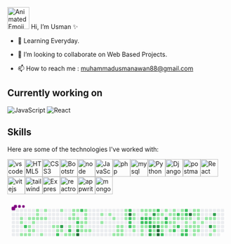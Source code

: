  <img src="https://iam-weijie.github.io/wave/hand-emoji.svg" alt="Animated Emoji" width="50" height="50">  Hi, I’m Usman   ✨

<!-- - 👀 I’m interested in Full Stack Web Development.  -->

- 🌱 Learning Everyday.

- 💞️ I’m looking to collaborate on Web Based Projects.

- 📫 How to reach me : muhammadusmanawan88@gmail.com

## Currently working on

![JavaScript](https://img.shields.io/badge/JavaScript-F7DF1E?style=for-the-badge&logo=javascript&logoColor=black)
![React](https://img.shields.io/badge/React-20232A?style=for-the-badge&logo=react&logoColor=61DAFB)


## Skills
Here are some of the technologies I've worked with:
<div style="display: flex; flex-wrap: wrap;">
  <img src="https://cdn.jsdelivr.net/gh/devicons/devicon@6910f0503efdd315c8f9b858234310c06e04d9c0/icons/vscode/vscode-original.svg" alt="vscode" width="40" height="40" />
  <img src="https://cdn.jsdelivr.net/gh/devicons/devicon/icons/html5/html5-original.svg" alt="HTML5" width="40" height="40" />
  <img src="https://cdn.jsdelivr.net/gh/devicons/devicon/icons/css3/css3-original.svg" alt="CSS3" width="40" height="40" />
  <img src="https://cdn.jsdelivr.net/gh/devicons/devicon@6910f0503efdd315c8f9b858234310c06e04d9c0/icons/bootstrap/bootstrap-original.svg" alt="Bootstrap" width="40" height="40" />
  <img src="https://cdn.jsdelivr.net/gh/devicons/devicon@6910f0503efdd315c8f9b858234310c06e04d9c0/icons/nodejs/nodejs-original.svg" alt="node" width="40" height="40" />
  <img src="https://cdn.jsdelivr.net/gh/devicons/devicon/icons/javascript/javascript-original.svg" alt="JavaScript" width="40" height="40" />
  <img src="https://cdn.jsdelivr.net/gh/devicons/devicon@6910f0503efdd315c8f9b858234310c06e04d9c0/icons/php/php-original.svg" alt="php" width="40" height="40" />
  <img src="https://cdn.jsdelivr.net/gh/devicons/devicon@6910f0503efdd315c8f9b858234310c06e04d9c0/icons/mysql/mysql-original-wordmark.svg" alt="mysql" width="40" height="40" />
  <img src="https://cdn.jsdelivr.net/gh/devicons/devicon/icons/python/python-original.svg" alt="Python" width="40" height="40" />
  <img src="https://cdn.jsdelivr.net/gh/devicons/devicon@6910f0503efdd315c8f9b858234310c06e04d9c0/icons/django/django-plain.svg" alt="Djangorest" width="40" height="40" />
  <img src="https://cdn.jsdelivr.net/gh/devicons/devicon@6910f0503efdd315c8f9b858234310c06e04d9c0/icons/postman/postman-original.svg" alt="postman" width="40" height="40" />
  <img src="https://cdn.jsdelivr.net/gh/devicons/devicon/icons/react/react-original.svg" alt="React" width="40" height="40"/>
  <img src="https://cdn.jsdelivr.net/gh/devicons/devicon@6910f0503efdd315c8f9b858234310c06e04d9c0/icons/vitejs/vitejs-original.svg" alt="vitejs" width="40" height="40"/>
  <img src="https://cdn.jsdelivr.net/gh/devicons/devicon@6910f0503efdd315c8f9b858234310c06e04d9c0/icons/tailwindcss/tailwindcss-original.svg" alt="tailwindcss" width="40" height="40"/>
  <img src="https://cdn.jsdelivr.net/gh/devicons/devicon@6910f0503efdd315c8f9b858234310c06e04d9c0/icons/express/express-original.svg" alt="Express" width="40" height="40"/>
  <img src="https://cdn.jsdelivr.net/gh/devicons/devicon@6910f0503efdd315c8f9b858234310c06e04d9c0/icons/reactrouter/reactrouter-original.svg" alt="reactrouter" width="40" height="40"/>
  <img src="https://cdn.jsdelivr.net/gh/devicons/devicon@v2.16.0/icons/appwrite/appwrite-original.svg" alt="appwrite" width="40" height="40"/>
  <img src="https://cdn.jsdelivr.net/gh/devicons/devicon@6910f0503efdd315c8f9b858234310c06e04d9c0/icons/mongodb/mongodb-original-wordmark.svg" alt="mongodb" width="40" height="40"/>
</div>

        

<svg viewBox="-16 -32 880 192" width="880" height="192" xmlns="http://www.w3.org/2000/svg"><desc>Generated with https://github.com/Platane/snk</desc><style>:root{--cb:#1b1f230a;--cs:purple;--ce:#ebedf0;--c0:#ebedf0;--c1:#9be9a8;--c2:#40c463;--c3:#30a14e;--c4:#216e39}.c{shape-rendering:geometricPrecision;fill:var(--ce);stroke-width:1px;stroke:var(--cb);animation:none 53100ms linear infinite;width:12px;height:12px}@keyframes c0{0.93%{fill:var(--c1)}0.95%,100%{fill:var(--ce)}}.c.c0{fill:var(--c1);animation-name:c0}@keyframes c1{1.12%{fill:var(--c1)}1.14%,100%{fill:var(--ce)}}.c.c1{fill:var(--c1);animation-name:c1}@keyframes c2{5.45%{fill:var(--c1)}5.47%,100%{fill:var(--ce)}}.c.c2{fill:var(--c1);animation-name:c2}@keyframes c3{73.81%{fill:var(--c2)}73.83%,100%{fill:var(--ce)}}.c.c3{fill:var(--c2);animation-name:c3}@keyframes c4{5.26%{fill:var(--c1)}5.28%,100%{fill:var(--ce)}}.c.c4{fill:var(--c1);animation-name:c4}@keyframes c5{3.94%{fill:var(--c1)}3.96%,100%{fill:var(--ce)}}.c.c5{fill:var(--c1);animation-name:c5}@keyframes c6{4.32%{fill:var(--c1)}4.34%,100%{fill:var(--ce)}}.c.c6{fill:var(--c1);animation-name:c6}@keyframes c7{4.51%{fill:var(--c1)}4.53%,100%{fill:var(--ce)}}.c.c7{fill:var(--c1);animation-name:c7}@keyframes c8{5.07%{fill:var(--c1)}5.09%,100%{fill:var(--ce)}}.c.c8{fill:var(--c1);animation-name:c8}@keyframes c9{1.87%{fill:var(--c1)}1.89%,100%{fill:var(--ce)}}.c.c9{fill:var(--c1);animation-name:c9}@keyframes ca{1.68%{fill:var(--c1)}1.7%,100%{fill:var(--ce)}}.c.ca{fill:var(--c1);animation-name:ca}@keyframes cb{4.7%{fill:var(--c1)}4.72%,100%{fill:var(--ce)}}.c.cb{fill:var(--c1);animation-name:cb}@keyframes cc{3.19%{fill:var(--c1)}3.21%,100%{fill:var(--ce)}}.c.cc{fill:var(--c1);animation-name:cc}@keyframes cd{3.38%{fill:var(--c1)}3.4%,100%{fill:var(--ce)}}.c.cd{fill:var(--c1);animation-name:cd}@keyframes ce{2.06%{fill:var(--c1)}2.08%,100%{fill:var(--ce)}}.c.ce{fill:var(--c1);animation-name:ce}@keyframes cf{2.25%{fill:var(--c1)}2.27%,100%{fill:var(--ce)}}.c.cf{fill:var(--c1);animation-name:cf}@keyframes cg{6.77%{fill:var(--c1)}6.79%,100%{fill:var(--ce)}}.c.cg{fill:var(--c1);animation-name:cg}@keyframes ch{2.81%{fill:var(--c1)}2.83%,100%{fill:var(--ce)}}.c.ch{fill:var(--c1);animation-name:ch}@keyframes ci{2.44%{fill:var(--c1)}2.46%,100%{fill:var(--ce)}}.c.ci{fill:var(--c1);animation-name:ci}@keyframes cj{49.52%{fill:var(--c1)}49.54%,100%{fill:var(--ce)}}.c.cj{fill:var(--c1);animation-name:cj}@keyframes ck{49.33%{fill:var(--c1)}49.35%,100%{fill:var(--ce)}}.c.ck{fill:var(--c1);animation-name:ck}@keyframes cl{7.71%{fill:var(--c1)}7.73%,100%{fill:var(--ce)}}.c.cl{fill:var(--c1);animation-name:cl}@keyframes cm{71.93%{fill:var(--c2)}71.95%,100%{fill:var(--ce)}}.c.cm{fill:var(--c2);animation-name:cm}@keyframes cn{47.26%{fill:var(--c1)}47.28%,100%{fill:var(--ce)}}.c.cn{fill:var(--c1);animation-name:cn}@keyframes co{75.88%{fill:var(--c3)}75.9%,100%{fill:var(--ce)}}.c.co{fill:var(--c3);animation-name:co}@keyframes cp{7.9%{fill:var(--c1)}7.92%,100%{fill:var(--ce)}}.c.cp{fill:var(--c1);animation-name:cp}@keyframes cq{8.28%{fill:var(--c1)}8.3%,100%{fill:var(--ce)}}.c.cq{fill:var(--c1);animation-name:cq}@keyframes cr{48.01%{fill:var(--c1)}48.03%,100%{fill:var(--ce)}}.c.cr{fill:var(--c1);animation-name:cr}@keyframes cs{48.39%{fill:var(--c1)}48.41%,100%{fill:var(--ce)}}.c.cs{fill:var(--c1);animation-name:cs}@keyframes ct{71.18%{fill:var(--c2)}71.2%,100%{fill:var(--ce)}}.c.ct{fill:var(--c2);animation-name:ct}@keyframes cu{8.46%{fill:var(--c1)}8.48%,100%{fill:var(--ce)}}.c.cu{fill:var(--c1);animation-name:cu}@keyframes cv{11.29%{fill:var(--c1)}11.31%,100%{fill:var(--ce)}}.c.cv{fill:var(--c1);animation-name:cv}@keyframes cw{11.48%{fill:var(--c1)}11.5%,100%{fill:var(--ce)}}.c.cw{fill:var(--c1);animation-name:cw}@keyframes cx{11.67%{fill:var(--c1)}11.69%,100%{fill:var(--ce)}}.c.cx{fill:var(--c1);animation-name:cx}@keyframes cy{8.65%{fill:var(--c1)}8.67%,100%{fill:var(--ce)}}.c.cy{fill:var(--c1);animation-name:cy}@keyframes cz{11.1%{fill:var(--c1)}11.12%,100%{fill:var(--ce)}}.c.cz{fill:var(--c1);animation-name:cz}@keyframes c10{11.85%{fill:var(--c1)}11.87%,100%{fill:var(--ce)}}.c.c10{fill:var(--c1);animation-name:c10}@keyframes c11{68.92%{fill:var(--c2)}68.94%,100%{fill:var(--ce)}}.c.c11{fill:var(--c2);animation-name:c11}@keyframes c12{9.22%{fill:var(--c1)}9.24%,100%{fill:var(--ce)}}.c.c12{fill:var(--c1);animation-name:c12}@keyframes c13{76.83%{fill:var(--c3)}76.85%,100%{fill:var(--ce)}}.c.c13{fill:var(--c3);animation-name:c13}@keyframes c14{95.47%{fill:var(--c4)}95.49%,100%{fill:var(--ce)}}.c.c14{fill:var(--c4);animation-name:c14}@keyframes c15{69.67%{fill:var(--c2)}69.69%,100%{fill:var(--ce)}}.c.c15{fill:var(--c2);animation-name:c15}@keyframes c16{9.59%{fill:var(--c1)}9.61%,100%{fill:var(--ce)}}.c.c16{fill:var(--c1);animation-name:c16}@keyframes c17{9.41%{fill:var(--c1)}9.43%,100%{fill:var(--ce)}}.c.c17{fill:var(--c1);animation-name:c17}@keyframes c18{12.61%{fill:var(--c1)}12.63%,100%{fill:var(--ce)}}.c.c18{fill:var(--c1);animation-name:c18}@keyframes c19{10.35%{fill:var(--c1)}10.37%,100%{fill:var(--ce)}}.c.c19{fill:var(--c1);animation-name:c19}@keyframes c1a{10.16%{fill:var(--c1)}10.18%,100%{fill:var(--ce)}}.c.c1a{fill:var(--c1);animation-name:c1a}@keyframes c1b{9.97%{fill:var(--c1)}9.99%,100%{fill:var(--ce)}}.c.c1b{fill:var(--c1);animation-name:c1b}@keyframes c1c{9.78%{fill:var(--c1)}9.8%,100%{fill:var(--ce)}}.c.c1c{fill:var(--c1);animation-name:c1c}@keyframes c1d{12.8%{fill:var(--c1)}12.82%,100%{fill:var(--ce)}}.c.c1d{fill:var(--c1);animation-name:c1d}@keyframes c1e{12.98%{fill:var(--c1)}13%,100%{fill:var(--ce)}}.c.c1e{fill:var(--c1);animation-name:c1e}@keyframes c1f{14.3%{fill:var(--c1)}14.32%,100%{fill:var(--ce)}}.c.c1f{fill:var(--c1);animation-name:c1f}@keyframes c1g{13.93%{fill:var(--c1)}13.95%,100%{fill:var(--ce)}}.c.c1g{fill:var(--c1);animation-name:c1g}@keyframes c1h{14.68%{fill:var(--c1)}14.7%,100%{fill:var(--ce)}}.c.c1h{fill:var(--c1);animation-name:c1h}@keyframes c1i{15.06%{fill:var(--c1)}15.08%,100%{fill:var(--ce)}}.c.c1i{fill:var(--c1);animation-name:c1i}@keyframes c1j{21.08%{fill:var(--c1)}21.1%,100%{fill:var(--ce)}}.c.c1j{fill:var(--c1);animation-name:c1j}@keyframes c1k{20.52%{fill:var(--c1)}20.54%,100%{fill:var(--ce)}}.c.c1k{fill:var(--c1);animation-name:c1k}@keyframes c1l{20.71%{fill:var(--c1)}20.73%,100%{fill:var(--ce)}}.c.c1l{fill:var(--c1);animation-name:c1l}@keyframes c1m{20.89%{fill:var(--c1)}20.91%,100%{fill:var(--ce)}}.c.c1m{fill:var(--c1);animation-name:c1m}@keyframes c1n{20.33%{fill:var(--c1)}20.35%,100%{fill:var(--ce)}}.c.c1n{fill:var(--c1);animation-name:c1n}@keyframes c1o{20.14%{fill:var(--c1)}20.16%,100%{fill:var(--ce)}}.c.c1o{fill:var(--c1);animation-name:c1o}@keyframes c1p{19.95%{fill:var(--c1)}19.97%,100%{fill:var(--ce)}}.c.c1p{fill:var(--c1);animation-name:c1p}@keyframes c1q{16%{fill:var(--c1)}16.02%,100%{fill:var(--ce)}}.c.c1q{fill:var(--c1);animation-name:c1q}@keyframes c1r{15.81%{fill:var(--c1)}15.83%,100%{fill:var(--ce)}}.c.c1r{fill:var(--c1);animation-name:c1r}@keyframes c1s{15.62%{fill:var(--c1)}15.64%,100%{fill:var(--ce)}}.c.c1s{fill:var(--c1);animation-name:c1s}@keyframes c1t{65.15%{fill:var(--c2)}65.17%,100%{fill:var(--ce)}}.c.c1t{fill:var(--c2);animation-name:c1t}@keyframes c1u{92.08%{fill:var(--c4)}92.1%,100%{fill:var(--ce)}}.c.c1u{fill:var(--c4);animation-name:c1u}@keyframes c1v{65.9%{fill:var(--c2)}65.92%,100%{fill:var(--ce)}}.c.c1v{fill:var(--c2);animation-name:c1v}@keyframes c1w{66.09%{fill:var(--c2)}66.11%,100%{fill:var(--ce)}}.c.c1w{fill:var(--c2);animation-name:c1w}@keyframes c1x{66.28%{fill:var(--c2)}66.3%,100%{fill:var(--ce)}}.c.c1x{fill:var(--c2);animation-name:c1x}@keyframes c1y{16.94%{fill:var(--c1)}16.96%,100%{fill:var(--ce)}}.c.c1y{fill:var(--c1);animation-name:c1y}@keyframes c1z{17.13%{fill:var(--c1)}17.15%,100%{fill:var(--ce)}}.c.c1z{fill:var(--c1);animation-name:c1z}@keyframes c20{17.5%{fill:var(--c1)}17.52%,100%{fill:var(--ce)}}.c.c20{fill:var(--c1);animation-name:c20}@keyframes c21{17.69%{fill:var(--c1)}17.71%,100%{fill:var(--ce)}}.c.c21{fill:var(--c1);animation-name:c21}@keyframes c22{43.12%{fill:var(--c1)}43.14%,100%{fill:var(--ce)}}.c.c22{fill:var(--c1);animation-name:c22}@keyframes c23{56.3%{fill:var(--c2)}56.32%,100%{fill:var(--ce)}}.c.c23{fill:var(--c2);animation-name:c23}@keyframes c24{56.49%{fill:var(--c2)}56.51%,100%{fill:var(--ce)}}.c.c24{fill:var(--c2);animation-name:c24}@keyframes c25{18.26%{fill:var(--c1)}18.28%,100%{fill:var(--ce)}}.c.c25{fill:var(--c1);animation-name:c25}@keyframes c26{18.07%{fill:var(--c1)}18.09%,100%{fill:var(--ce)}}.c.c26{fill:var(--c1);animation-name:c26}@keyframes c27{19.01%{fill:var(--c1)}19.03%,100%{fill:var(--ce)}}.c.c27{fill:var(--c1);animation-name:c27}@keyframes c28{23.72%{fill:var(--c1)}23.74%,100%{fill:var(--ce)}}.c.c28{fill:var(--c1);animation-name:c28}@keyframes c29{23.53%{fill:var(--c1)}23.55%,100%{fill:var(--ce)}}.c.c29{fill:var(--c1);animation-name:c29}@keyframes c2a{56.11%{fill:var(--c2)}56.13%,100%{fill:var(--ce)}}.c.c2a{fill:var(--c2);animation-name:c2a}@keyframes c2b{56.68%{fill:var(--c2)}56.7%,100%{fill:var(--ce)}}.c.c2b{fill:var(--c2);animation-name:c2b}@keyframes c2c{18.45%{fill:var(--c1)}18.47%,100%{fill:var(--ce)}}.c.c2c{fill:var(--c1);animation-name:c2c}@keyframes c2d{23.91%{fill:var(--c1)}23.93%,100%{fill:var(--ce)}}.c.c2d{fill:var(--c1);animation-name:c2d}@keyframes c2e{55.92%{fill:var(--c2)}55.94%,100%{fill:var(--ce)}}.c.c2e{fill:var(--c2);animation-name:c2e}@keyframes c2f{55.73%{fill:var(--c2)}55.75%,100%{fill:var(--ce)}}.c.c2f{fill:var(--c2);animation-name:c2f}@keyframes c2g{55.55%{fill:var(--c2)}55.57%,100%{fill:var(--ce)}}.c.c2g{fill:var(--c2);animation-name:c2g}@keyframes c2h{55.36%{fill:var(--c2)}55.38%,100%{fill:var(--ce)}}.c.c2h{fill:var(--c2);animation-name:c2h}@keyframes c2i{80.4%{fill:var(--c3)}80.42%,100%{fill:var(--ce)}}.c.c2i{fill:var(--c3);animation-name:c2i}@keyframes c2j{24.1%{fill:var(--c1)}24.12%,100%{fill:var(--ce)}}.c.c2j{fill:var(--c1);animation-name:c2j}@keyframes c2k{81.91%{fill:var(--c3)}81.93%,100%{fill:var(--ce)}}.c.c2k{fill:var(--c3);animation-name:c2k}@keyframes c2l{38.03%{fill:var(--c1)}38.05%,100%{fill:var(--ce)}}.c.c2l{fill:var(--c1);animation-name:c2l}@keyframes c2m{38.22%{fill:var(--c1)}38.24%,100%{fill:var(--ce)}}.c.c2m{fill:var(--c1);animation-name:c2m}@keyframes c2n{80.97%{fill:var(--c3)}80.99%,100%{fill:var(--ce)}}.c.c2n{fill:var(--c3);animation-name:c2n}@keyframes c2o{55.17%{fill:var(--c1)}55.19%,100%{fill:var(--ce)}}.c.c2o{fill:var(--c1);animation-name:c2o}@keyframes c2p{54.98%{fill:var(--c1)}55%,100%{fill:var(--ce)}}.c.c2p{fill:var(--c1);animation-name:c2p}@keyframes c2q{63.83%{fill:var(--c2)}63.85%,100%{fill:var(--ce)}}.c.c2q{fill:var(--c2);animation-name:c2q}@keyframes c2r{37.65%{fill:var(--c1)}37.67%,100%{fill:var(--ce)}}.c.c2r{fill:var(--c1);animation-name:c2r}@keyframes c2s{37.84%{fill:var(--c1)}37.86%,100%{fill:var(--ce)}}.c.c2s{fill:var(--c1);animation-name:c2s}@keyframes c2t{38.41%{fill:var(--c1)}38.43%,100%{fill:var(--ce)}}.c.c2t{fill:var(--c1);animation-name:c2t}@keyframes c2u{81.16%{fill:var(--c3)}81.18%,100%{fill:var(--ce)}}.c.c2u{fill:var(--c3);animation-name:c2u}@keyframes c2v{89.63%{fill:var(--c4)}89.65%,100%{fill:var(--ce)}}.c.c2v{fill:var(--c4);animation-name:c2v}@keyframes c2w{89.82%{fill:var(--c4)}89.84%,100%{fill:var(--ce)}}.c.c2w{fill:var(--c4);animation-name:c2w}@keyframes c2x{37.47%{fill:var(--c1)}37.49%,100%{fill:var(--ce)}}.c.c2x{fill:var(--c1);animation-name:c2x}@keyframes c2y{37.09%{fill:var(--c1)}37.11%,100%{fill:var(--ce)}}.c.c2y{fill:var(--c1);animation-name:c2y}@keyframes c2z{36.9%{fill:var(--c1)}36.92%,100%{fill:var(--ce)}}.c.c2z{fill:var(--c1);animation-name:c2z}@keyframes c30{38.97%{fill:var(--c1)}38.99%,100%{fill:var(--ce)}}.c.c30{fill:var(--c1);animation-name:c30}@keyframes c31{62.51%{fill:var(--c2)}62.53%,100%{fill:var(--ce)}}.c.c31{fill:var(--c2);animation-name:c31}@keyframes c32{25.04%{fill:var(--c1)}25.06%,100%{fill:var(--ce)}}.c.c32{fill:var(--c1);animation-name:c32}@keyframes c33{57.81%{fill:var(--c2)}57.83%,100%{fill:var(--ce)}}.c.c33{fill:var(--c2);animation-name:c33}@keyframes c34{57.62%{fill:var(--c2)}57.64%,100%{fill:var(--ce)}}.c.c34{fill:var(--c2);animation-name:c34}@keyframes c35{36.71%{fill:var(--c1)}36.73%,100%{fill:var(--ce)}}.c.c35{fill:var(--c1);animation-name:c35}@keyframes c36{25.79%{fill:var(--c1)}25.81%,100%{fill:var(--ce)}}.c.c36{fill:var(--c1);animation-name:c36}@keyframes c37{36.34%{fill:var(--c1)}36.36%,100%{fill:var(--ce)}}.c.c37{fill:var(--c1);animation-name:c37}@keyframes c38{35.58%{fill:var(--c1)}35.6%,100%{fill:var(--ce)}}.c.c38{fill:var(--c1);animation-name:c38}@keyframes c39{25.41%{fill:var(--c1)}25.43%,100%{fill:var(--ce)}}.c.c39{fill:var(--c1);animation-name:c39}@keyframes c3a{25.6%{fill:var(--c1)}25.62%,100%{fill:var(--ce)}}.c.c3a{fill:var(--c1);animation-name:c3a}@keyframes c3b{26.17%{fill:var(--c1)}26.19%,100%{fill:var(--ce)}}.c.c3b{fill:var(--c1);animation-name:c3b}@keyframes c3c{36.15%{fill:var(--c1)}36.17%,100%{fill:var(--ce)}}.c.c3c{fill:var(--c1);animation-name:c3c}@keyframes c3d{35.96%{fill:var(--c1)}35.98%,100%{fill:var(--ce)}}.c.c3d{fill:var(--c1);animation-name:c3d}@keyframes c3e{60.63%{fill:var(--c2)}60.65%,100%{fill:var(--ce)}}.c.c3e{fill:var(--c2);animation-name:c3e}@keyframes c3f{58.56%{fill:var(--c2)}58.58%,100%{fill:var(--ce)}}.c.c3f{fill:var(--c2);animation-name:c3f}@keyframes c3g{26.36%{fill:var(--c1)}26.38%,100%{fill:var(--ce)}}.c.c3g{fill:var(--c1);animation-name:c3g}@keyframes c3h{60.25%{fill:var(--c2)}60.27%,100%{fill:var(--ce)}}.c.c3h{fill:var(--c2);animation-name:c3h}@keyframes c3i{40.86%{fill:var(--c1)}40.88%,100%{fill:var(--ce)}}.c.c3i{fill:var(--c1);animation-name:c3i}@keyframes c3j{40.67%{fill:var(--c1)}40.69%,100%{fill:var(--ce)}}.c.c3j{fill:var(--c1);animation-name:c3j}@keyframes c3k{26.54%{fill:var(--c1)}26.56%,100%{fill:var(--ce)}}.c.c3k{fill:var(--c1);animation-name:c3k}@keyframes c3l{34.64%{fill:var(--c1)}34.66%,100%{fill:var(--ce)}}.c.c3l{fill:var(--c1);animation-name:c3l}@keyframes c3m{61.57%{fill:var(--c2)}61.59%,100%{fill:var(--ce)}}.c.c3m{fill:var(--c2);animation-name:c3m}@keyframes c3n{59.12%{fill:var(--c2)}59.14%,100%{fill:var(--ce)}}.c.c3n{fill:var(--c2);animation-name:c3n}@keyframes c3o{58.94%{fill:var(--c2)}58.96%,100%{fill:var(--ce)}}.c.c3o{fill:var(--c2);animation-name:c3o}@keyframes c3p{26.73%{fill:var(--c1)}26.75%,100%{fill:var(--ce)}}.c.c3p{fill:var(--c1);animation-name:c3p}@keyframes c3q{32.19%{fill:var(--c1)}32.21%,100%{fill:var(--ce)}}.c.c3q{fill:var(--c1);animation-name:c3q}@keyframes c3r{32.76%{fill:var(--c1)}32.78%,100%{fill:var(--ce)}}.c.c3r{fill:var(--c1);animation-name:c3r}@keyframes c3s{61.2%{fill:var(--c2)}61.22%,100%{fill:var(--ce)}}.c.c3s{fill:var(--c2);animation-name:c3s}@keyframes c3t{61.38%{fill:var(--c2)}61.4%,100%{fill:var(--ce)}}.c.c3t{fill:var(--c2);animation-name:c3t}@keyframes c3u{87.37%{fill:var(--c4)}87.39%,100%{fill:var(--ce)}}.c.c3u{fill:var(--c4);animation-name:c3u}@keyframes c3v{26.92%{fill:var(--c1)}26.94%,100%{fill:var(--ce)}}.c.c3v{fill:var(--c1);animation-name:c3v}@keyframes c3w{31.82%{fill:var(--c1)}31.84%,100%{fill:var(--ce)}}.c.c3w{fill:var(--c1);animation-name:c3w}@keyframes c3x{27.86%{fill:var(--c1)}27.88%,100%{fill:var(--ce)}}.c.c3x{fill:var(--c1);animation-name:c3x}@keyframes c3y{28.05%{fill:var(--c1)}28.07%,100%{fill:var(--ce)}}.c.c3y{fill:var(--c1);animation-name:c3y}@keyframes c3z{28.43%{fill:var(--c1)}28.45%,100%{fill:var(--ce)}}.c.c3z{fill:var(--c1);animation-name:c3z}@keyframes c40{31.63%{fill:var(--c1)}31.65%,100%{fill:var(--ce)}}.c.c40{fill:var(--c1);animation-name:c40}@keyframes c41{33.32%{fill:var(--c1)}33.34%,100%{fill:var(--ce)}}.c.c41{fill:var(--c1);animation-name:c41}@keyframes c42{33.51%{fill:var(--c1)}33.53%,100%{fill:var(--ce)}}.c.c42{fill:var(--c1);animation-name:c42}@keyframes c43{27.67%{fill:var(--c1)}27.69%,100%{fill:var(--ce)}}.c.c43{fill:var(--c1);animation-name:c43}@keyframes c44{27.49%{fill:var(--c1)}27.51%,100%{fill:var(--ce)}}.c.c44{fill:var(--c1);animation-name:c44}@keyframes c45{27.3%{fill:var(--c1)}27.32%,100%{fill:var(--ce)}}.c.c45{fill:var(--c1);animation-name:c45}@keyframes c46{31.44%{fill:var(--c1)}31.46%,100%{fill:var(--ce)}}.c.c46{fill:var(--c1);animation-name:c46}@keyframes c47{31.25%{fill:var(--c1)}31.27%,100%{fill:var(--ce)}}.c.c47{fill:var(--c1);animation-name:c47}@keyframes c48{28.8%{fill:var(--c1)}28.82%,100%{fill:var(--ce)}}.c.c48{fill:var(--c1);animation-name:c48}@keyframes c49{29.18%{fill:var(--c1)}29.2%,100%{fill:var(--ce)}}.c.c49{fill:var(--c1);animation-name:c49}@keyframes c4a{29.37%{fill:var(--c1)}29.39%,100%{fill:var(--ce)}}.c.c4a{fill:var(--c1);animation-name:c4a}@keyframes c4b{85.87%{fill:var(--c3)}85.89%,100%{fill:var(--ce)}}.c.c4b{fill:var(--c3);animation-name:c4b}@keyframes c4c{30.5%{fill:var(--c1)}30.52%,100%{fill:var(--ce)}}.c.c4c{fill:var(--c1);animation-name:c4c}@keyframes c4d{85.11%{fill:var(--c3)}85.13%,100%{fill:var(--ce)}}.c.c4d{fill:var(--c3);animation-name:c4d}@keyframes c4e{29.56%{fill:var(--c1)}29.58%,100%{fill:var(--ce)}}.c.c4e{fill:var(--c1);animation-name:c4e}@keyframes c4f{29.93%{fill:var(--c1)}29.95%,100%{fill:var(--ce)}}.c.c4f{fill:var(--c1);animation-name:c4f}@keyframes c4g{30.12%{fill:var(--c1)}30.14%,100%{fill:var(--ce)}}.c.c4g{fill:var(--c1);animation-name:c4g}.u{transform-origin:0 0;transform:scale(0,1);animation:none linear 53100ms infinite}@keyframes u0{0.93%{transform:scale(0.000,1)}0.95%,1.12%{transform:scale(0.008,1)}1.14%,1.68%{transform:scale(0.017,1)}1.7%,1.87%{transform:scale(0.025,1)}1.89%,2.06%{transform:scale(0.034,1)}2.08%,2.25%{transform:scale(0.042,1)}2.27%,2.44%{transform:scale(0.050,1)}2.46%,2.81%{transform:scale(0.059,1)}2.83%,3.19%{transform:scale(0.067,1)}3.21%,3.38%{transform:scale(0.076,1)}3.4%,3.94%{transform:scale(0.084,1)}3.96%,4.32%{transform:scale(0.092,1)}4.34%,4.51%{transform:scale(0.101,1)}4.53%,4.7%{transform:scale(0.109,1)}4.72%,5.07%{transform:scale(0.118,1)}5.09%,5.26%{transform:scale(0.126,1)}5.28%,5.45%{transform:scale(0.134,1)}5.47%,6.77%{transform:scale(0.143,1)}6.79%,7.71%{transform:scale(0.151,1)}7.73%,7.9%{transform:scale(0.160,1)}7.92%,8.28%{transform:scale(0.168,1)}8.3%,8.46%{transform:scale(0.176,1)}8.48%,8.65%{transform:scale(0.185,1)}8.67%,9.22%{transform:scale(0.193,1)}9.24%,9.41%{transform:scale(0.202,1)}9.43%,9.59%{transform:scale(0.210,1)}9.61%,9.78%{transform:scale(0.218,1)}9.8%,9.97%{transform:scale(0.227,1)}9.99%,10.16%{transform:scale(0.235,1)}10.18%,10.35%{transform:scale(0.244,1)}10.37%,11.1%{transform:scale(0.252,1)}11.12%,11.29%{transform:scale(0.261,1)}11.31%,11.48%{transform:scale(0.269,1)}11.5%,11.67%{transform:scale(0.277,1)}11.69%,11.85%{transform:scale(0.286,1)}11.87%,12.61%{transform:scale(0.294,1)}12.63%,12.8%{transform:scale(0.303,1)}12.82%,12.98%{transform:scale(0.311,1)}13%,13.93%{transform:scale(0.319,1)}13.95%,14.3%{transform:scale(0.328,1)}14.32%,14.68%{transform:scale(0.336,1)}14.7%,15.06%{transform:scale(0.345,1)}15.08%,15.62%{transform:scale(0.353,1)}15.64%,15.81%{transform:scale(0.361,1)}15.83%,16%{transform:scale(0.370,1)}16.02%,16.94%{transform:scale(0.378,1)}16.96%,17.13%{transform:scale(0.387,1)}17.15%,17.5%{transform:scale(0.395,1)}17.52%,17.69%{transform:scale(0.403,1)}17.71%,18.07%{transform:scale(0.412,1)}18.09%,18.26%{transform:scale(0.420,1)}18.28%,18.45%{transform:scale(0.429,1)}18.47%,19.01%{transform:scale(0.437,1)}19.03%,19.95%{transform:scale(0.445,1)}19.97%,20.14%{transform:scale(0.454,1)}20.16%,20.33%{transform:scale(0.462,1)}20.35%,20.52%{transform:scale(0.471,1)}20.54%,20.71%{transform:scale(0.479,1)}20.73%,20.89%{transform:scale(0.487,1)}20.91%,21.08%{transform:scale(0.496,1)}21.1%,23.53%{transform:scale(0.504,1)}23.55%,23.72%{transform:scale(0.513,1)}23.74%,23.91%{transform:scale(0.521,1)}23.93%,24.1%{transform:scale(0.529,1)}24.12%,25.04%{transform:scale(0.538,1)}25.06%,25.41%{transform:scale(0.546,1)}25.43%,25.6%{transform:scale(0.555,1)}25.62%,25.79%{transform:scale(0.563,1)}25.81%,26.17%{transform:scale(0.571,1)}26.19%,26.36%{transform:scale(0.580,1)}26.38%,26.54%{transform:scale(0.588,1)}26.56%,26.73%{transform:scale(0.597,1)}26.75%,26.92%{transform:scale(0.605,1)}26.94%,27.3%{transform:scale(0.613,1)}27.32%,27.49%{transform:scale(0.622,1)}27.51%,27.67%{transform:scale(0.630,1)}27.69%,27.86%{transform:scale(0.639,1)}27.88%,28.05%{transform:scale(0.647,1)}28.07%,28.43%{transform:scale(0.655,1)}28.45%,28.8%{transform:scale(0.664,1)}28.82%,29.18%{transform:scale(0.672,1)}29.2%,29.37%{transform:scale(0.681,1)}29.39%,29.56%{transform:scale(0.689,1)}29.58%,29.93%{transform:scale(0.697,1)}29.95%,30.12%{transform:scale(0.706,1)}30.14%,30.5%{transform:scale(0.714,1)}30.52%,31.25%{transform:scale(0.723,1)}31.27%,31.44%{transform:scale(0.731,1)}31.46%,31.63%{transform:scale(0.739,1)}31.65%,31.82%{transform:scale(0.748,1)}31.84%,32.19%{transform:scale(0.756,1)}32.21%,32.76%{transform:scale(0.765,1)}32.78%,33.32%{transform:scale(0.773,1)}33.34%,33.51%{transform:scale(0.782,1)}33.53%,34.64%{transform:scale(0.790,1)}34.66%,35.58%{transform:scale(0.798,1)}35.6%,35.96%{transform:scale(0.807,1)}35.98%,36.15%{transform:scale(0.815,1)}36.17%,36.34%{transform:scale(0.824,1)}36.36%,36.71%{transform:scale(0.832,1)}36.73%,36.9%{transform:scale(0.840,1)}36.92%,37.09%{transform:scale(0.849,1)}37.11%,37.47%{transform:scale(0.857,1)}37.49%,37.65%{transform:scale(0.866,1)}37.67%,37.84%{transform:scale(0.874,1)}37.86%,38.03%{transform:scale(0.882,1)}38.05%,38.22%{transform:scale(0.891,1)}38.24%,38.41%{transform:scale(0.899,1)}38.43%,38.97%{transform:scale(0.908,1)}38.99%,40.67%{transform:scale(0.916,1)}40.69%,40.86%{transform:scale(0.924,1)}40.88%,43.12%{transform:scale(0.933,1)}43.14%,47.26%{transform:scale(0.941,1)}47.28%,48.01%{transform:scale(0.950,1)}48.03%,48.39%{transform:scale(0.958,1)}48.41%,49.33%{transform:scale(0.966,1)}49.35%,49.52%{transform:scale(0.975,1)}49.54%,54.98%{transform:scale(0.983,1)}55%,55.17%{transform:scale(0.992,1)}55.19%,100%{transform:scale(1.000,1)}}.u.u0{fill:var(--c1);animation-name:u0;transform-origin:0.0px 0}@keyframes u1{55.36%{transform:scale(0.000,1)}55.38%,55.55%{transform:scale(0.034,1)}55.57%,55.73%{transform:scale(0.069,1)}55.75%,55.92%{transform:scale(0.103,1)}55.94%,56.11%{transform:scale(0.138,1)}56.13%,56.3%{transform:scale(0.172,1)}56.32%,56.49%{transform:scale(0.207,1)}56.51%,56.68%{transform:scale(0.241,1)}56.7%,57.62%{transform:scale(0.276,1)}57.64%,57.81%{transform:scale(0.310,1)}57.83%,58.56%{transform:scale(0.345,1)}58.58%,58.94%{transform:scale(0.379,1)}58.96%,59.12%{transform:scale(0.414,1)}59.14%,60.25%{transform:scale(0.448,1)}60.27%,60.63%{transform:scale(0.483,1)}60.65%,61.2%{transform:scale(0.517,1)}61.22%,61.38%{transform:scale(0.552,1)}61.4%,61.57%{transform:scale(0.586,1)}61.59%,62.51%{transform:scale(0.621,1)}62.53%,63.83%{transform:scale(0.655,1)}63.85%,65.15%{transform:scale(0.690,1)}65.17%,65.9%{transform:scale(0.724,1)}65.92%,66.09%{transform:scale(0.759,1)}66.11%,66.28%{transform:scale(0.793,1)}66.3%,68.92%{transform:scale(0.828,1)}68.94%,69.67%{transform:scale(0.862,1)}69.69%,71.18%{transform:scale(0.897,1)}71.2%,71.93%{transform:scale(0.931,1)}71.95%,73.81%{transform:scale(0.966,1)}73.83%,100%{transform:scale(1.000,1)}}.u.u1{fill:var(--c2);animation-name:u1;transform-origin:626.8px 0}@keyframes u2{75.88%{transform:scale(0.000,1)}75.9%,76.83%{transform:scale(0.125,1)}76.85%,80.4%{transform:scale(0.250,1)}80.42%,80.97%{transform:scale(0.375,1)}80.99%,81.16%{transform:scale(0.500,1)}81.18%,81.91%{transform:scale(0.625,1)}81.93%,85.11%{transform:scale(0.750,1)}85.13%,85.87%{transform:scale(0.875,1)}85.89%,100%{transform:scale(1.000,1)}}.u.u2{fill:var(--c3);animation-name:u2;transform-origin:779.5px 0}@keyframes u3{87.37%{transform:scale(0.000,1)}87.39%,89.63%{transform:scale(0.200,1)}89.65%,89.82%{transform:scale(0.400,1)}89.84%,92.08%{transform:scale(0.600,1)}92.1%,95.47%{transform:scale(0.800,1)}95.49%,100%{transform:scale(1.000,1)}}.u.u3{fill:var(--c4);animation-name:u3;transform-origin:821.7px 0}.s{shape-rendering:geometricPrecision;fill:var(--cs);animation:none linear 53100ms infinite}@keyframes s0{0%,99.81%{transform:translate(0px,-16px)}0.19%{transform:translate(0px,0px)}0.56%{transform:translate(32px,0px)}1.13%{transform:translate(32px,48px)}1.69%{transform:translate(80px,48px)}1.88%{transform:translate(80px,32px)}2.45%{transform:translate(128px,32px)}2.82%,98.12%{transform:translate(128px,0px)}3.2%{transform:translate(96px,0px)}3.39%{transform:translate(96px,16px)}3.77%{transform:translate(64px,16px)}4.52%{transform:translate(64px,80px)}4.71%{transform:translate(80px,80px)}4.9%{transform:translate(80px,96px)}5.46%{transform:translate(32px,96px)}5.65%{transform:translate(32px,80px)}6.59%{transform:translate(112px,80px)}6.78%{transform:translate(112px,96px)}7.34%,72.13%{transform:translate(160px,96px)}7.53%,49.72%{transform:translate(160px,80px)}8.1%{transform:translate(208px,80px)}8.29%,96.05%{transform:translate(208px,96px)}8.66%{transform:translate(240px,96px)}9.04%{transform:translate(240px,64px)}9.42%{transform:translate(272px,64px)}9.6%{transform:translate(272px,48px)}9.79%{transform:translate(288px,48px)}10.55%{transform:translate(288px,-16px)}10.92%{transform:translate(256px,-16px)}11.11%{transform:translate(256px,0px)}11.3%{transform:translate(240px,0px)}11.68%{transform:translate(240px,32px)}12.05%,69.3%{transform:translate(272px,32px)}12.62%{transform:translate(272px,80px)}13.56%{transform:translate(352px,80px)}14.31%{transform:translate(352px,16px)}14.88%{transform:translate(400px,16px)}15.07%{transform:translate(400px,32px)}15.63%,65.73%{transform:translate(448px,32px)}16.2%{transform:translate(448px,-16px)}16.57%{transform:translate(480px,-16px)}17.7%{transform:translate(480px,80px)}18.08%,18.83%{transform:translate(512px,80px)}18.27%{transform:translate(512px,64px)}18.46%{transform:translate(528px,64px)}18.64%{transform:translate(528px,80px)}19.02%{transform:translate(512px,96px)}19.96%{transform:translate(432px,96px)}20.34%{transform:translate(432px,64px)}20.53%{transform:translate(416px,64px)}20.9%{transform:translate(416px,96px)}21.09%{transform:translate(400px,96px)}21.28%{transform:translate(400px,80px)}22.41%{transform:translate(496px,80px)}23.16%{transform:translate(496px,16px)}23.54%{transform:translate(528px,16px)}23.73%{transform:translate(528px,0px)}24.11%,82.11%{transform:translate(560px,0px)}24.29%{transform:translate(560px,-16px)}24.86%{transform:translate(608px,-16px)}25.05%{transform:translate(608px,0px)}25.42%{transform:translate(640px,0px)}25.61%{transform:translate(640px,16px)}25.8%{transform:translate(624px,16px)}25.99%{transform:translate(624px,32px)}27.31%{transform:translate(736px,32px)}27.68%{transform:translate(736px,0px)}27.87%{transform:translate(720px,0px)}28.44%{transform:translate(720px,48px)}29%{transform:translate(768px,48px)}29.19%{transform:translate(768px,32px)}29.57%{transform:translate(800px,32px)}30.13%{transform:translate(800px,80px)}30.32%{transform:translate(784px,80px)}30.51%{transform:translate(784px,96px)}30.7%{transform:translate(768px,96px)}30.89%{transform:translate(768px,80px)}31.26%{transform:translate(736px,80px)}31.45%{transform:translate(736px,64px)}31.83%,34.09%{transform:translate(704px,64px)}32.02%{transform:translate(704px,48px)}32.39%,40.3%{transform:translate(672px,48px)}32.58%,34.46%{transform:translate(672px,64px)}33.15%{transform:translate(720px,64px)}33.52%{transform:translate(720px,96px)}33.71%{transform:translate(704px,96px)}34.65%{transform:translate(672px,80px)}34.84%{transform:translate(656px,80px)}35.03%{transform:translate(656px,96px)}35.4%{transform:translate(624px,96px)}35.78%,36.53%,39.55%{transform:translate(624px,64px)}35.97%,39.74%,60.45%{transform:translate(640px,64px)}36.16%,39.92%{transform:translate(640px,48px)}36.35%{transform:translate(624px,48px)}36.91%{transform:translate(592px,64px)}37.48%{transform:translate(592px,16px)}37.66%,81.73%,88.89%{transform:translate(576px,16px)}37.85%{transform:translate(576px,32px)}38.04%{transform:translate(560px,32px)}38.23%{transform:translate(560px,48px)}38.61%{transform:translate(592px,48px)}38.98%{transform:translate(592px,80px)}39.36%{transform:translate(624px,80px)}41.05%{transform:translate(672px,-16px)}42.94%{transform:translate(512px,-16px)}43.13%{transform:translate(512px,0px)}43.31%{transform:translate(496px,0px)}43.5%{transform:translate(496px,-16px)}47.08%{transform:translate(192px,-16px)}47.27%{transform:translate(192px,0px)}47.65%,70.24%{transform:translate(224px,0px)}48.4%{transform:translate(224px,64px)}48.59%{transform:translate(208px,64px)}48.78%,96.61%{transform:translate(208px,48px)}49.15%{transform:translate(176px,48px)}49.34%{transform:translate(176px,64px)}49.53%,72.5%{transform:translate(160px,64px)}50.09%{transform:translate(192px,80px)}50.47%{transform:translate(192px,112px)}54.8%{transform:translate(560px,112px)}55.18%{transform:translate(560px,80px)}55.37%,80.23%{transform:translate(544px,80px)}55.93%{transform:translate(544px,32px)}56.31%{transform:translate(512px,32px)}56.5%{transform:translate(512px,48px)}57.63%{transform:translate(608px,48px)}57.82%{transform:translate(608px,32px)}58.38%{transform:translate(656px,32px)}58.57%{transform:translate(656px,16px)}58.95%{transform:translate(688px,16px)}59.13%{transform:translate(688px,0px)}59.51%{transform:translate(656px,0px)}60.26%{transform:translate(656px,64px)}60.64%{transform:translate(640px,80px)}61.21%{transform:translate(688px,80px)}61.39%{transform:translate(688px,96px)}62.52%{transform:translate(592px,96px)}63.65%{transform:translate(592px,0px)}65.35%{transform:translate(448px,0px)}65.91%{transform:translate(464px,32px)}66.29%{transform:translate(464px,64px)}66.48%{transform:translate(448px,64px)}66.67%{transform:translate(448px,48px)}68.93%{transform:translate(256px,48px)}69.11%{transform:translate(256px,32px)}69.68%{transform:translate(272px,0px)}71.19%{transform:translate(224px,80px)}71.75%{transform:translate(176px,80px)}71.94%{transform:translate(176px,96px)}73.82%{transform:translate(48px,64px)}74.01%{transform:translate(48px,48px)}75.71%{transform:translate(192px,48px)}75.89%{transform:translate(192px,64px)}76.65%{transform:translate(256px,64px)}76.84%{transform:translate(256px,80px)}80.41%{transform:translate(544px,96px)}80.6%,90.02%{transform:translate(560px,96px)}80.98%{transform:translate(560px,64px)}81.17%{transform:translate(576px,64px)}81.92%,90.96%{transform:translate(560px,16px)}84.93%{transform:translate(800px,0px)}85.12%{transform:translate(800px,16px)}85.31%{transform:translate(784px,16px)}85.88%{transform:translate(784px,64px)}86.06%{transform:translate(768px,64px)}86.63%{transform:translate(768px,16px)}89.83%{transform:translate(576px,96px)}94.54%{transform:translate(256px,16px)}95.48%{transform:translate(256px,96px)}97.36%{transform:translate(144px,48px)}97.74%{transform:translate(144px,16px)}97.93%{transform:translate(128px,16px)}98.68%{transform:translate(80px,0px)}98.87%{transform:translate(80px,-16px)}}.s.s0{transform:translate(0px,-16px);animation-name:s0}@keyframes s1{0%,99.81%{transform:translate(16px,-16px)}0.19%{transform:translate(0px,-16px)}0.38%{transform:translate(0px,0px)}0.75%{transform:translate(32px,0px)}1.32%{transform:translate(32px,48px)}1.88%{transform:translate(80px,48px)}2.07%{transform:translate(80px,32px)}2.64%{transform:translate(128px,32px)}3.01%,98.31%{transform:translate(128px,0px)}3.39%{transform:translate(96px,0px)}3.58%{transform:translate(96px,16px)}3.95%{transform:translate(64px,16px)}4.71%{transform:translate(64px,80px)}4.9%{transform:translate(80px,80px)}5.08%{transform:translate(80px,96px)}5.65%{transform:translate(32px,96px)}5.84%{transform:translate(32px,80px)}6.78%{transform:translate(112px,80px)}6.97%{transform:translate(112px,96px)}7.53%,72.32%{transform:translate(160px,96px)}7.72%,49.91%{transform:translate(160px,80px)}8.29%{transform:translate(208px,80px)}8.47%,96.23%{transform:translate(208px,96px)}8.85%{transform:translate(240px,96px)}9.23%{transform:translate(240px,64px)}9.6%{transform:translate(272px,64px)}9.79%{transform:translate(272px,48px)}9.98%{transform:translate(288px,48px)}10.73%{transform:translate(288px,-16px)}11.11%{transform:translate(256px,-16px)}11.3%{transform:translate(256px,0px)}11.49%{transform:translate(240px,0px)}11.86%{transform:translate(240px,32px)}12.24%,69.49%{transform:translate(272px,32px)}12.81%{transform:translate(272px,80px)}13.75%{transform:translate(352px,80px)}14.5%{transform:translate(352px,16px)}15.07%{transform:translate(400px,16px)}15.25%{transform:translate(400px,32px)}15.82%,65.91%{transform:translate(448px,32px)}16.38%{transform:translate(448px,-16px)}16.76%{transform:translate(480px,-16px)}17.89%{transform:translate(480px,80px)}18.27%,19.02%{transform:translate(512px,80px)}18.46%{transform:translate(512px,64px)}18.64%{transform:translate(528px,64px)}18.83%{transform:translate(528px,80px)}19.21%{transform:translate(512px,96px)}20.15%{transform:translate(432px,96px)}20.53%{transform:translate(432px,64px)}20.72%{transform:translate(416px,64px)}21.09%{transform:translate(416px,96px)}21.28%{transform:translate(400px,96px)}21.47%{transform:translate(400px,80px)}22.6%{transform:translate(496px,80px)}23.35%{transform:translate(496px,16px)}23.73%{transform:translate(528px,16px)}23.92%{transform:translate(528px,0px)}24.29%,82.3%{transform:translate(560px,0px)}24.48%{transform:translate(560px,-16px)}25.05%{transform:translate(608px,-16px)}25.24%{transform:translate(608px,0px)}25.61%{transform:translate(640px,0px)}25.8%{transform:translate(640px,16px)}25.99%{transform:translate(624px,16px)}26.18%{transform:translate(624px,32px)}27.5%{transform:translate(736px,32px)}27.87%{transform:translate(736px,0px)}28.06%{transform:translate(720px,0px)}28.63%{transform:translate(720px,48px)}29.19%{transform:translate(768px,48px)}29.38%{transform:translate(768px,32px)}29.76%{transform:translate(800px,32px)}30.32%{transform:translate(800px,80px)}30.51%{transform:translate(784px,80px)}30.7%{transform:translate(784px,96px)}30.89%{transform:translate(768px,96px)}31.07%{transform:translate(768px,80px)}31.45%{transform:translate(736px,80px)}31.64%{transform:translate(736px,64px)}32.02%,34.27%{transform:translate(704px,64px)}32.2%{transform:translate(704px,48px)}32.58%,40.49%{transform:translate(672px,48px)}32.77%,34.65%{transform:translate(672px,64px)}33.33%{transform:translate(720px,64px)}33.71%{transform:translate(720px,96px)}33.9%{transform:translate(704px,96px)}34.84%{transform:translate(672px,80px)}35.03%{transform:translate(656px,80px)}35.22%{transform:translate(656px,96px)}35.59%{transform:translate(624px,96px)}35.97%,36.72%,39.74%{transform:translate(624px,64px)}36.16%,39.92%,60.64%{transform:translate(640px,64px)}36.35%,40.11%{transform:translate(640px,48px)}36.53%{transform:translate(624px,48px)}37.1%{transform:translate(592px,64px)}37.66%{transform:translate(592px,16px)}37.85%,81.92%,89.08%{transform:translate(576px,16px)}38.04%{transform:translate(576px,32px)}38.23%{transform:translate(560px,32px)}38.42%{transform:translate(560px,48px)}38.79%{transform:translate(592px,48px)}39.17%{transform:translate(592px,80px)}39.55%{transform:translate(624px,80px)}41.24%{transform:translate(672px,-16px)}43.13%{transform:translate(512px,-16px)}43.31%{transform:translate(512px,0px)}43.5%{transform:translate(496px,0px)}43.69%{transform:translate(496px,-16px)}47.27%{transform:translate(192px,-16px)}47.46%{transform:translate(192px,0px)}47.83%,70.43%{transform:translate(224px,0px)}48.59%{transform:translate(224px,64px)}48.78%{transform:translate(208px,64px)}48.96%,96.8%{transform:translate(208px,48px)}49.34%{transform:translate(176px,48px)}49.53%{transform:translate(176px,64px)}49.72%,72.69%{transform:translate(160px,64px)}50.28%{transform:translate(192px,80px)}50.66%{transform:translate(192px,112px)}54.99%{transform:translate(560px,112px)}55.37%{transform:translate(560px,80px)}55.56%,80.41%{transform:translate(544px,80px)}56.12%{transform:translate(544px,32px)}56.5%{transform:translate(512px,32px)}56.69%{transform:translate(512px,48px)}57.82%{transform:translate(608px,48px)}58%{transform:translate(608px,32px)}58.57%{transform:translate(656px,32px)}58.76%{transform:translate(656px,16px)}59.13%{transform:translate(688px,16px)}59.32%{transform:translate(688px,0px)}59.7%{transform:translate(656px,0px)}60.45%{transform:translate(656px,64px)}60.83%{transform:translate(640px,80px)}61.39%{transform:translate(688px,80px)}61.58%{transform:translate(688px,96px)}62.71%{transform:translate(592px,96px)}63.84%{transform:translate(592px,0px)}65.54%{transform:translate(448px,0px)}66.1%{transform:translate(464px,32px)}66.48%{transform:translate(464px,64px)}66.67%{transform:translate(448px,64px)}66.85%{transform:translate(448px,48px)}69.11%{transform:translate(256px,48px)}69.3%{transform:translate(256px,32px)}69.87%{transform:translate(272px,0px)}71.37%{transform:translate(224px,80px)}71.94%{transform:translate(176px,80px)}72.13%{transform:translate(176px,96px)}74.01%{transform:translate(48px,64px)}74.2%{transform:translate(48px,48px)}75.89%{transform:translate(192px,48px)}76.08%{transform:translate(192px,64px)}76.84%{transform:translate(256px,64px)}77.02%{transform:translate(256px,80px)}80.6%{transform:translate(544px,96px)}80.79%,90.21%{transform:translate(560px,96px)}81.17%{transform:translate(560px,64px)}81.36%{transform:translate(576px,64px)}82.11%,91.15%{transform:translate(560px,16px)}85.12%{transform:translate(800px,0px)}85.31%{transform:translate(800px,16px)}85.5%{transform:translate(784px,16px)}86.06%{transform:translate(784px,64px)}86.25%{transform:translate(768px,64px)}86.82%{transform:translate(768px,16px)}90.02%{transform:translate(576px,96px)}94.73%{transform:translate(256px,16px)}95.67%{transform:translate(256px,96px)}97.55%{transform:translate(144px,48px)}97.93%{transform:translate(144px,16px)}98.12%{transform:translate(128px,16px)}98.87%{transform:translate(80px,0px)}99.06%{transform:translate(80px,-16px)}}.s.s1{transform:translate(16px,-16px);animation-name:s1}@keyframes s2{0%,99.81%{transform:translate(32px,-16px)}0.38%{transform:translate(0px,-16px)}0.56%{transform:translate(0px,0px)}0.94%{transform:translate(32px,0px)}1.51%{transform:translate(32px,48px)}2.07%{transform:translate(80px,48px)}2.26%{transform:translate(80px,32px)}2.82%{transform:translate(128px,32px)}3.2%,98.49%{transform:translate(128px,0px)}3.58%{transform:translate(96px,0px)}3.77%{transform:translate(96px,16px)}4.14%{transform:translate(64px,16px)}4.9%{transform:translate(64px,80px)}5.08%{transform:translate(80px,80px)}5.27%{transform:translate(80px,96px)}5.84%{transform:translate(32px,96px)}6.03%{transform:translate(32px,80px)}6.97%{transform:translate(112px,80px)}7.16%{transform:translate(112px,96px)}7.72%,72.5%{transform:translate(160px,96px)}7.91%,50.09%{transform:translate(160px,80px)}8.47%{transform:translate(208px,80px)}8.66%,96.42%{transform:translate(208px,96px)}9.04%{transform:translate(240px,96px)}9.42%{transform:translate(240px,64px)}9.79%{transform:translate(272px,64px)}9.98%{transform:translate(272px,48px)}10.17%{transform:translate(288px,48px)}10.92%{transform:translate(288px,-16px)}11.3%{transform:translate(256px,-16px)}11.49%{transform:translate(256px,0px)}11.68%{transform:translate(240px,0px)}12.05%{transform:translate(240px,32px)}12.43%,69.68%{transform:translate(272px,32px)}12.99%{transform:translate(272px,80px)}13.94%{transform:translate(352px,80px)}14.69%{transform:translate(352px,16px)}15.25%{transform:translate(400px,16px)}15.44%{transform:translate(400px,32px)}16.01%,66.1%{transform:translate(448px,32px)}16.57%{transform:translate(448px,-16px)}16.95%{transform:translate(480px,-16px)}18.08%{transform:translate(480px,80px)}18.46%,19.21%{transform:translate(512px,80px)}18.64%{transform:translate(512px,64px)}18.83%{transform:translate(528px,64px)}19.02%{transform:translate(528px,80px)}19.4%{transform:translate(512px,96px)}20.34%{transform:translate(432px,96px)}20.72%{transform:translate(432px,64px)}20.9%{transform:translate(416px,64px)}21.28%{transform:translate(416px,96px)}21.47%{transform:translate(400px,96px)}21.66%{transform:translate(400px,80px)}22.79%{transform:translate(496px,80px)}23.54%{transform:translate(496px,16px)}23.92%{transform:translate(528px,16px)}24.11%{transform:translate(528px,0px)}24.48%,82.49%{transform:translate(560px,0px)}24.67%{transform:translate(560px,-16px)}25.24%{transform:translate(608px,-16px)}25.42%{transform:translate(608px,0px)}25.8%{transform:translate(640px,0px)}25.99%{transform:translate(640px,16px)}26.18%{transform:translate(624px,16px)}26.37%{transform:translate(624px,32px)}27.68%{transform:translate(736px,32px)}28.06%{transform:translate(736px,0px)}28.25%{transform:translate(720px,0px)}28.81%{transform:translate(720px,48px)}29.38%{transform:translate(768px,48px)}29.57%{transform:translate(768px,32px)}29.94%{transform:translate(800px,32px)}30.51%{transform:translate(800px,80px)}30.7%{transform:translate(784px,80px)}30.89%{transform:translate(784px,96px)}31.07%{transform:translate(768px,96px)}31.26%{transform:translate(768px,80px)}31.64%{transform:translate(736px,80px)}31.83%{transform:translate(736px,64px)}32.2%,34.46%{transform:translate(704px,64px)}32.39%{transform:translate(704px,48px)}32.77%,40.68%{transform:translate(672px,48px)}32.96%,34.84%{transform:translate(672px,64px)}33.52%{transform:translate(720px,64px)}33.9%{transform:translate(720px,96px)}34.09%{transform:translate(704px,96px)}35.03%{transform:translate(672px,80px)}35.22%{transform:translate(656px,80px)}35.4%{transform:translate(656px,96px)}35.78%{transform:translate(624px,96px)}36.16%,36.91%,39.92%{transform:translate(624px,64px)}36.35%,40.11%,60.83%{transform:translate(640px,64px)}36.53%,40.3%{transform:translate(640px,48px)}36.72%{transform:translate(624px,48px)}37.29%{transform:translate(592px,64px)}37.85%{transform:translate(592px,16px)}38.04%,82.11%,89.27%{transform:translate(576px,16px)}38.23%{transform:translate(576px,32px)}38.42%{transform:translate(560px,32px)}38.61%{transform:translate(560px,48px)}38.98%{transform:translate(592px,48px)}39.36%{transform:translate(592px,80px)}39.74%{transform:translate(624px,80px)}41.43%{transform:translate(672px,-16px)}43.31%{transform:translate(512px,-16px)}43.5%{transform:translate(512px,0px)}43.69%{transform:translate(496px,0px)}43.88%{transform:translate(496px,-16px)}47.46%{transform:translate(192px,-16px)}47.65%{transform:translate(192px,0px)}48.02%,70.62%{transform:translate(224px,0px)}48.78%{transform:translate(224px,64px)}48.96%{transform:translate(208px,64px)}49.15%,96.99%{transform:translate(208px,48px)}49.53%{transform:translate(176px,48px)}49.72%{transform:translate(176px,64px)}49.91%,72.88%{transform:translate(160px,64px)}50.47%{transform:translate(192px,80px)}50.85%{transform:translate(192px,112px)}55.18%{transform:translate(560px,112px)}55.56%{transform:translate(560px,80px)}55.74%,80.6%{transform:translate(544px,80px)}56.31%{transform:translate(544px,32px)}56.69%{transform:translate(512px,32px)}56.87%{transform:translate(512px,48px)}58%{transform:translate(608px,48px)}58.19%{transform:translate(608px,32px)}58.76%{transform:translate(656px,32px)}58.95%{transform:translate(656px,16px)}59.32%{transform:translate(688px,16px)}59.51%{transform:translate(688px,0px)}59.89%{transform:translate(656px,0px)}60.64%{transform:translate(656px,64px)}61.02%{transform:translate(640px,80px)}61.58%{transform:translate(688px,80px)}61.77%{transform:translate(688px,96px)}62.9%{transform:translate(592px,96px)}64.03%{transform:translate(592px,0px)}65.73%{transform:translate(448px,0px)}66.29%{transform:translate(464px,32px)}66.67%{transform:translate(464px,64px)}66.85%{transform:translate(448px,64px)}67.04%{transform:translate(448px,48px)}69.3%{transform:translate(256px,48px)}69.49%{transform:translate(256px,32px)}70.06%{transform:translate(272px,0px)}71.56%{transform:translate(224px,80px)}72.13%{transform:translate(176px,80px)}72.32%{transform:translate(176px,96px)}74.2%{transform:translate(48px,64px)}74.39%{transform:translate(48px,48px)}76.08%{transform:translate(192px,48px)}76.27%{transform:translate(192px,64px)}77.02%{transform:translate(256px,64px)}77.21%{transform:translate(256px,80px)}80.79%{transform:translate(544px,96px)}80.98%,90.4%{transform:translate(560px,96px)}81.36%{transform:translate(560px,64px)}81.54%{transform:translate(576px,64px)}82.3%,91.34%{transform:translate(560px,16px)}85.31%{transform:translate(800px,0px)}85.5%{transform:translate(800px,16px)}85.69%{transform:translate(784px,16px)}86.25%{transform:translate(784px,64px)}86.44%{transform:translate(768px,64px)}87.01%{transform:translate(768px,16px)}90.21%{transform:translate(576px,96px)}94.92%{transform:translate(256px,16px)}95.86%{transform:translate(256px,96px)}97.74%{transform:translate(144px,48px)}98.12%{transform:translate(144px,16px)}98.31%{transform:translate(128px,16px)}99.06%{transform:translate(80px,0px)}99.25%{transform:translate(80px,-16px)}}.s.s2{transform:translate(32px,-16px);animation-name:s2}@keyframes s3{0%,99.81%{transform:translate(48px,-16px)}0.56%{transform:translate(0px,-16px)}0.75%{transform:translate(0px,0px)}1.13%{transform:translate(32px,0px)}1.69%{transform:translate(32px,48px)}2.26%{transform:translate(80px,48px)}2.45%{transform:translate(80px,32px)}3.01%{transform:translate(128px,32px)}3.39%,98.68%{transform:translate(128px,0px)}3.77%{transform:translate(96px,0px)}3.95%{transform:translate(96px,16px)}4.33%{transform:translate(64px,16px)}5.08%{transform:translate(64px,80px)}5.27%{transform:translate(80px,80px)}5.46%{transform:translate(80px,96px)}6.03%{transform:translate(32px,96px)}6.21%{transform:translate(32px,80px)}7.16%{transform:translate(112px,80px)}7.34%{transform:translate(112px,96px)}7.91%,72.69%{transform:translate(160px,96px)}8.1%,50.28%{transform:translate(160px,80px)}8.66%{transform:translate(208px,80px)}8.85%,96.61%{transform:translate(208px,96px)}9.23%{transform:translate(240px,96px)}9.6%{transform:translate(240px,64px)}9.98%{transform:translate(272px,64px)}10.17%{transform:translate(272px,48px)}10.36%{transform:translate(288px,48px)}11.11%{transform:translate(288px,-16px)}11.49%{transform:translate(256px,-16px)}11.68%{transform:translate(256px,0px)}11.86%{transform:translate(240px,0px)}12.24%{transform:translate(240px,32px)}12.62%,69.87%{transform:translate(272px,32px)}13.18%{transform:translate(272px,80px)}14.12%{transform:translate(352px,80px)}14.88%{transform:translate(352px,16px)}15.44%{transform:translate(400px,16px)}15.63%{transform:translate(400px,32px)}16.2%,66.29%{transform:translate(448px,32px)}16.76%{transform:translate(448px,-16px)}17.14%{transform:translate(480px,-16px)}18.27%{transform:translate(480px,80px)}18.64%,19.4%{transform:translate(512px,80px)}18.83%{transform:translate(512px,64px)}19.02%{transform:translate(528px,64px)}19.21%{transform:translate(528px,80px)}19.59%{transform:translate(512px,96px)}20.53%{transform:translate(432px,96px)}20.9%{transform:translate(432px,64px)}21.09%{transform:translate(416px,64px)}21.47%{transform:translate(416px,96px)}21.66%{transform:translate(400px,96px)}21.85%{transform:translate(400px,80px)}22.98%{transform:translate(496px,80px)}23.73%{transform:translate(496px,16px)}24.11%{transform:translate(528px,16px)}24.29%{transform:translate(528px,0px)}24.67%,82.67%{transform:translate(560px,0px)}24.86%{transform:translate(560px,-16px)}25.42%{transform:translate(608px,-16px)}25.61%{transform:translate(608px,0px)}25.99%{transform:translate(640px,0px)}26.18%{transform:translate(640px,16px)}26.37%{transform:translate(624px,16px)}26.55%{transform:translate(624px,32px)}27.87%{transform:translate(736px,32px)}28.25%{transform:translate(736px,0px)}28.44%{transform:translate(720px,0px)}29%{transform:translate(720px,48px)}29.57%{transform:translate(768px,48px)}29.76%{transform:translate(768px,32px)}30.13%{transform:translate(800px,32px)}30.7%{transform:translate(800px,80px)}30.89%{transform:translate(784px,80px)}31.07%{transform:translate(784px,96px)}31.26%{transform:translate(768px,96px)}31.45%{transform:translate(768px,80px)}31.83%{transform:translate(736px,80px)}32.02%{transform:translate(736px,64px)}32.39%,34.65%{transform:translate(704px,64px)}32.58%{transform:translate(704px,48px)}32.96%,40.87%{transform:translate(672px,48px)}33.15%,35.03%{transform:translate(672px,64px)}33.71%{transform:translate(720px,64px)}34.09%{transform:translate(720px,96px)}34.27%{transform:translate(704px,96px)}35.22%{transform:translate(672px,80px)}35.4%{transform:translate(656px,80px)}35.59%{transform:translate(656px,96px)}35.97%{transform:translate(624px,96px)}36.35%,37.1%,40.11%{transform:translate(624px,64px)}36.53%,40.3%,61.02%{transform:translate(640px,64px)}36.72%,40.49%{transform:translate(640px,48px)}36.91%{transform:translate(624px,48px)}37.48%{transform:translate(592px,64px)}38.04%{transform:translate(592px,16px)}38.23%,82.3%,89.45%{transform:translate(576px,16px)}38.42%{transform:translate(576px,32px)}38.61%{transform:translate(560px,32px)}38.79%{transform:translate(560px,48px)}39.17%{transform:translate(592px,48px)}39.55%{transform:translate(592px,80px)}39.92%{transform:translate(624px,80px)}41.62%{transform:translate(672px,-16px)}43.5%{transform:translate(512px,-16px)}43.69%{transform:translate(512px,0px)}43.88%{transform:translate(496px,0px)}44.07%{transform:translate(496px,-16px)}47.65%{transform:translate(192px,-16px)}47.83%{transform:translate(192px,0px)}48.21%,70.81%{transform:translate(224px,0px)}48.96%{transform:translate(224px,64px)}49.15%{transform:translate(208px,64px)}49.34%,97.18%{transform:translate(208px,48px)}49.72%{transform:translate(176px,48px)}49.91%{transform:translate(176px,64px)}50.09%,73.07%{transform:translate(160px,64px)}50.66%{transform:translate(192px,80px)}51.04%{transform:translate(192px,112px)}55.37%{transform:translate(560px,112px)}55.74%{transform:translate(560px,80px)}55.93%,80.79%{transform:translate(544px,80px)}56.5%{transform:translate(544px,32px)}56.87%{transform:translate(512px,32px)}57.06%{transform:translate(512px,48px)}58.19%{transform:translate(608px,48px)}58.38%{transform:translate(608px,32px)}58.95%{transform:translate(656px,32px)}59.13%{transform:translate(656px,16px)}59.51%{transform:translate(688px,16px)}59.7%{transform:translate(688px,0px)}60.08%{transform:translate(656px,0px)}60.83%{transform:translate(656px,64px)}61.21%{transform:translate(640px,80px)}61.77%{transform:translate(688px,80px)}61.96%{transform:translate(688px,96px)}63.09%{transform:translate(592px,96px)}64.22%{transform:translate(592px,0px)}65.91%{transform:translate(448px,0px)}66.48%{transform:translate(464px,32px)}66.85%{transform:translate(464px,64px)}67.04%{transform:translate(448px,64px)}67.23%{transform:translate(448px,48px)}69.49%{transform:translate(256px,48px)}69.68%{transform:translate(256px,32px)}70.24%{transform:translate(272px,0px)}71.75%{transform:translate(224px,80px)}72.32%{transform:translate(176px,80px)}72.5%{transform:translate(176px,96px)}74.39%{transform:translate(48px,64px)}74.58%{transform:translate(48px,48px)}76.27%{transform:translate(192px,48px)}76.46%{transform:translate(192px,64px)}77.21%{transform:translate(256px,64px)}77.4%{transform:translate(256px,80px)}80.98%{transform:translate(544px,96px)}81.17%,90.58%{transform:translate(560px,96px)}81.54%{transform:translate(560px,64px)}81.73%{transform:translate(576px,64px)}82.49%,91.53%{transform:translate(560px,16px)}85.5%{transform:translate(800px,0px)}85.69%{transform:translate(800px,16px)}85.88%{transform:translate(784px,16px)}86.44%{transform:translate(784px,64px)}86.63%{transform:translate(768px,64px)}87.19%{transform:translate(768px,16px)}90.4%{transform:translate(576px,96px)}95.1%{transform:translate(256px,16px)}96.05%{transform:translate(256px,96px)}97.93%{transform:translate(144px,48px)}98.31%{transform:translate(144px,16px)}98.49%{transform:translate(128px,16px)}99.25%{transform:translate(80px,0px)}99.44%{transform:translate(80px,-16px)}}.s.s3{transform:translate(48px,-16px);animation-name:s3}</style><rect class="c" x="2" y="2" rx="2" ry="2"/><rect class="c" x="2" y="18" rx="2" ry="2"/><rect class="c" x="2" y="34" rx="2" ry="2"/><rect class="c" x="2" y="50" rx="2" ry="2"/><rect class="c" x="2" y="66" rx="2" ry="2"/><rect class="c" x="2" y="82" rx="2" ry="2"/><rect class="c" x="2" y="98" rx="2" ry="2"/><rect class="c" x="18" y="2" rx="2" ry="2"/><rect class="c" x="18" y="18" rx="2" ry="2"/><rect class="c" x="18" y="34" rx="2" ry="2"/><rect class="c" x="18" y="50" rx="2" ry="2"/><rect class="c" x="18" y="66" rx="2" ry="2"/><rect class="c" x="18" y="82" rx="2" ry="2"/><rect class="c" x="18" y="98" rx="2" ry="2"/><rect class="c" x="34" y="2" rx="2" ry="2"/><rect class="c" x="34" y="18" rx="2" ry="2"/><rect class="c c0" x="34" y="34" rx="2" ry="2"/><rect class="c c1" x="34" y="50" rx="2" ry="2"/><rect class="c" x="34" y="66" rx="2" ry="2"/><rect class="c" x="34" y="82" rx="2" ry="2"/><rect class="c c2" x="34" y="98" rx="2" ry="2"/><rect class="c" x="50" y="2" rx="2" ry="2"/><rect class="c" x="50" y="18" rx="2" ry="2"/><rect class="c" x="50" y="34" rx="2" ry="2"/><rect class="c" x="50" y="50" rx="2" ry="2"/><rect class="c c3" x="50" y="66" rx="2" ry="2"/><rect class="c" x="50" y="82" rx="2" ry="2"/><rect class="c c4" x="50" y="98" rx="2" ry="2"/><rect class="c" x="66" y="2" rx="2" ry="2"/><rect class="c" x="66" y="18" rx="2" ry="2"/><rect class="c c5" x="66" y="34" rx="2" ry="2"/><rect class="c" x="66" y="50" rx="2" ry="2"/><rect class="c c6" x="66" y="66" rx="2" ry="2"/><rect class="c c7" x="66" y="82" rx="2" ry="2"/><rect class="c c8" x="66" y="98" rx="2" ry="2"/><rect class="c" x="82" y="2" rx="2" ry="2"/><rect class="c" x="82" y="18" rx="2" ry="2"/><rect class="c c9" x="82" y="34" rx="2" ry="2"/><rect class="c ca" x="82" y="50" rx="2" ry="2"/><rect class="c" x="82" y="66" rx="2" ry="2"/><rect class="c cb" x="82" y="82" rx="2" ry="2"/><rect class="c" x="82" y="98" rx="2" ry="2"/><rect class="c cc" x="98" y="2" rx="2" ry="2"/><rect class="c cd" x="98" y="18" rx="2" ry="2"/><rect class="c ce" x="98" y="34" rx="2" ry="2"/><rect class="c" x="98" y="50" rx="2" ry="2"/><rect class="c" x="98" y="66" rx="2" ry="2"/><rect class="c" x="98" y="82" rx="2" ry="2"/><rect class="c" x="98" y="98" rx="2" ry="2"/><rect class="c" x="114" y="2" rx="2" ry="2"/><rect class="c" x="114" y="18" rx="2" ry="2"/><rect class="c cf" x="114" y="34" rx="2" ry="2"/><rect class="c" x="114" y="50" rx="2" ry="2"/><rect class="c" x="114" y="66" rx="2" ry="2"/><rect class="c" x="114" y="82" rx="2" ry="2"/><rect class="c cg" x="114" y="98" rx="2" ry="2"/><rect class="c ch" x="130" y="2" rx="2" ry="2"/><rect class="c" x="130" y="18" rx="2" ry="2"/><rect class="c ci" x="130" y="34" rx="2" ry="2"/><rect class="c" x="130" y="50" rx="2" ry="2"/><rect class="c" x="130" y="66" rx="2" ry="2"/><rect class="c" x="130" y="82" rx="2" ry="2"/><rect class="c" x="130" y="98" rx="2" ry="2"/><rect class="c" x="146" y="2" rx="2" ry="2"/><rect class="c" x="146" y="18" rx="2" ry="2"/><rect class="c" x="146" y="34" rx="2" ry="2"/><rect class="c" x="146" y="50" rx="2" ry="2"/><rect class="c" x="146" y="66" rx="2" ry="2"/><rect class="c" x="146" y="82" rx="2" ry="2"/><rect class="c" x="146" y="98" rx="2" ry="2"/><rect class="c" x="162" y="2" rx="2" ry="2"/><rect class="c" x="162" y="18" rx="2" ry="2"/><rect class="c" x="162" y="34" rx="2" ry="2"/><rect class="c" x="162" y="50" rx="2" ry="2"/><rect class="c cj" x="162" y="66" rx="2" ry="2"/><rect class="c" x="162" y="82" rx="2" ry="2"/><rect class="c" x="162" y="98" rx="2" ry="2"/><rect class="c" x="178" y="2" rx="2" ry="2"/><rect class="c" x="178" y="18" rx="2" ry="2"/><rect class="c" x="178" y="34" rx="2" ry="2"/><rect class="c" x="178" y="50" rx="2" ry="2"/><rect class="c ck" x="178" y="66" rx="2" ry="2"/><rect class="c cl" x="178" y="82" rx="2" ry="2"/><rect class="c cm" x="178" y="98" rx="2" ry="2"/><rect class="c cn" x="194" y="2" rx="2" ry="2"/><rect class="c" x="194" y="18" rx="2" ry="2"/><rect class="c" x="194" y="34" rx="2" ry="2"/><rect class="c" x="194" y="50" rx="2" ry="2"/><rect class="c co" x="194" y="66" rx="2" ry="2"/><rect class="c cp" x="194" y="82" rx="2" ry="2"/><rect class="c" x="194" y="98" rx="2" ry="2"/><rect class="c" x="210" y="2" rx="2" ry="2"/><rect class="c" x="210" y="18" rx="2" ry="2"/><rect class="c" x="210" y="34" rx="2" ry="2"/><rect class="c" x="210" y="50" rx="2" ry="2"/><rect class="c" x="210" y="66" rx="2" ry="2"/><rect class="c" x="210" y="82" rx="2" ry="2"/><rect class="c cq" x="210" y="98" rx="2" ry="2"/><rect class="c" x="226" y="2" rx="2" ry="2"/><rect class="c" x="226" y="18" rx="2" ry="2"/><rect class="c cr" x="226" y="34" rx="2" ry="2"/><rect class="c" x="226" y="50" rx="2" ry="2"/><rect class="c cs" x="226" y="66" rx="2" ry="2"/><rect class="c ct" x="226" y="82" rx="2" ry="2"/><rect class="c cu" x="226" y="98" rx="2" ry="2"/><rect class="c cv" x="242" y="2" rx="2" ry="2"/><rect class="c cw" x="242" y="18" rx="2" ry="2"/><rect class="c cx" x="242" y="34" rx="2" ry="2"/><rect class="c" x="242" y="50" rx="2" ry="2"/><rect class="c" x="242" y="66" rx="2" ry="2"/><rect class="c" x="242" y="82" rx="2" ry="2"/><rect class="c cy" x="242" y="98" rx="2" ry="2"/><rect class="c cz" x="258" y="2" rx="2" ry="2"/><rect class="c" x="258" y="18" rx="2" ry="2"/><rect class="c c10" x="258" y="34" rx="2" ry="2"/><rect class="c c11" x="258" y="50" rx="2" ry="2"/><rect class="c c12" x="258" y="66" rx="2" ry="2"/><rect class="c c13" x="258" y="82" rx="2" ry="2"/><rect class="c c14" x="258" y="98" rx="2" ry="2"/><rect class="c c15" x="274" y="2" rx="2" ry="2"/><rect class="c" x="274" y="18" rx="2" ry="2"/><rect class="c" x="274" y="34" rx="2" ry="2"/><rect class="c c16" x="274" y="50" rx="2" ry="2"/><rect class="c c17" x="274" y="66" rx="2" ry="2"/><rect class="c c18" x="274" y="82" rx="2" ry="2"/><rect class="c" x="274" y="98" rx="2" ry="2"/><rect class="c c19" x="290" y="2" rx="2" ry="2"/><rect class="c c1a" x="290" y="18" rx="2" ry="2"/><rect class="c c1b" x="290" y="34" rx="2" ry="2"/><rect class="c c1c" x="290" y="50" rx="2" ry="2"/><rect class="c" x="290" y="66" rx="2" ry="2"/><rect class="c c1d" x="290" y="82" rx="2" ry="2"/><rect class="c" x="290" y="98" rx="2" ry="2"/><rect class="c" x="306" y="2" rx="2" ry="2"/><rect class="c" x="306" y="18" rx="2" ry="2"/><rect class="c" x="306" y="34" rx="2" ry="2"/><rect class="c" x="306" y="50" rx="2" ry="2"/><rect class="c" x="306" y="66" rx="2" ry="2"/><rect class="c c1e" x="306" y="82" rx="2" ry="2"/><rect class="c" x="306" y="98" rx="2" ry="2"/><rect class="c" x="322" y="2" rx="2" ry="2"/><rect class="c" x="322" y="18" rx="2" ry="2"/><rect class="c" x="322" y="34" rx="2" ry="2"/><rect class="c" x="322" y="50" rx="2" ry="2"/><rect class="c" x="322" y="66" rx="2" ry="2"/><rect class="c" x="322" y="82" rx="2" ry="2"/><rect class="c" x="322" y="98" rx="2" ry="2"/><rect class="c" x="338" y="2" rx="2" ry="2"/><rect class="c" x="338" y="18" rx="2" ry="2"/><rect class="c" x="338" y="34" rx="2" ry="2"/><rect class="c" x="338" y="50" rx="2" ry="2"/><rect class="c" x="338" y="66" rx="2" ry="2"/><rect class="c" x="338" y="82" rx="2" ry="2"/><rect class="c" x="338" y="98" rx="2" ry="2"/><rect class="c" x="354" y="2" rx="2" ry="2"/><rect class="c c1f" x="354" y="18" rx="2" ry="2"/><rect class="c" x="354" y="34" rx="2" ry="2"/><rect class="c c1g" x="354" y="50" rx="2" ry="2"/><rect class="c" x="354" y="66" rx="2" ry="2"/><rect class="c" x="354" y="82" rx="2" ry="2"/><rect class="c" x="354" y="98" rx="2" ry="2"/><rect class="c" x="370" y="2" rx="2" ry="2"/><rect class="c" x="370" y="18" rx="2" ry="2"/><rect class="c" x="370" y="34" rx="2" ry="2"/><rect class="c" x="370" y="50" rx="2" ry="2"/><rect class="c" x="370" y="66" rx="2" ry="2"/><rect class="c" x="370" y="82" rx="2" ry="2"/><rect class="c" x="370" y="98" rx="2" ry="2"/><rect class="c" x="386" y="2" rx="2" ry="2"/><rect class="c c1h" x="386" y="18" rx="2" ry="2"/><rect class="c" x="386" y="34" rx="2" ry="2"/><rect class="c" x="386" y="50" rx="2" ry="2"/><rect class="c" x="386" y="66" rx="2" ry="2"/><rect class="c" x="386" y="82" rx="2" ry="2"/><rect class="c" x="386" y="98" rx="2" ry="2"/><rect class="c" x="402" y="2" rx="2" ry="2"/><rect class="c" x="402" y="18" rx="2" ry="2"/><rect class="c c1i" x="402" y="34" rx="2" ry="2"/><rect class="c" x="402" y="50" rx="2" ry="2"/><rect class="c" x="402" y="66" rx="2" ry="2"/><rect class="c" x="402" y="82" rx="2" ry="2"/><rect class="c c1j" x="402" y="98" rx="2" ry="2"/><rect class="c" x="418" y="2" rx="2" ry="2"/><rect class="c" x="418" y="18" rx="2" ry="2"/><rect class="c" x="418" y="34" rx="2" ry="2"/><rect class="c" x="418" y="50" rx="2" ry="2"/><rect class="c c1k" x="418" y="66" rx="2" ry="2"/><rect class="c c1l" x="418" y="82" rx="2" ry="2"/><rect class="c c1m" x="418" y="98" rx="2" ry="2"/><rect class="c" x="434" y="2" rx="2" ry="2"/><rect class="c" x="434" y="18" rx="2" ry="2"/><rect class="c" x="434" y="34" rx="2" ry="2"/><rect class="c" x="434" y="50" rx="2" ry="2"/><rect class="c c1n" x="434" y="66" rx="2" ry="2"/><rect class="c c1o" x="434" y="82" rx="2" ry="2"/><rect class="c c1p" x="434" y="98" rx="2" ry="2"/><rect class="c c1q" x="450" y="2" rx="2" ry="2"/><rect class="c c1r" x="450" y="18" rx="2" ry="2"/><rect class="c c1s" x="450" y="34" rx="2" ry="2"/><rect class="c" x="450" y="50" rx="2" ry="2"/><rect class="c" x="450" y="66" rx="2" ry="2"/><rect class="c" x="450" y="82" rx="2" ry="2"/><rect class="c" x="450" y="98" rx="2" ry="2"/><rect class="c c1t" x="466" y="2" rx="2" ry="2"/><rect class="c c1u" x="466" y="18" rx="2" ry="2"/><rect class="c c1v" x="466" y="34" rx="2" ry="2"/><rect class="c c1w" x="466" y="50" rx="2" ry="2"/><rect class="c c1x" x="466" y="66" rx="2" ry="2"/><rect class="c" x="466" y="82" rx="2" ry="2"/><rect class="c" x="466" y="98" rx="2" ry="2"/><rect class="c" x="482" y="2" rx="2" ry="2"/><rect class="c c1y" x="482" y="18" rx="2" ry="2"/><rect class="c c1z" x="482" y="34" rx="2" ry="2"/><rect class="c" x="482" y="50" rx="2" ry="2"/><rect class="c c20" x="482" y="66" rx="2" ry="2"/><rect class="c c21" x="482" y="82" rx="2" ry="2"/><rect class="c" x="482" y="98" rx="2" ry="2"/><rect class="c" x="498" y="2" rx="2" ry="2"/><rect class="c" x="498" y="18" rx="2" ry="2"/><rect class="c" x="498" y="34" rx="2" ry="2"/><rect class="c" x="498" y="50" rx="2" ry="2"/><rect class="c" x="498" y="66" rx="2" ry="2"/><rect class="c" x="498" y="82" rx="2" ry="2"/><rect class="c" x="498" y="98" rx="2" ry="2"/><rect class="c c22" x="514" y="2" rx="2" ry="2"/><rect class="c" x="514" y="18" rx="2" ry="2"/><rect class="c c23" x="514" y="34" rx="2" ry="2"/><rect class="c c24" x="514" y="50" rx="2" ry="2"/><rect class="c c25" x="514" y="66" rx="2" ry="2"/><rect class="c c26" x="514" y="82" rx="2" ry="2"/><rect class="c c27" x="514" y="98" rx="2" ry="2"/><rect class="c c28" x="530" y="2" rx="2" ry="2"/><rect class="c c29" x="530" y="18" rx="2" ry="2"/><rect class="c c2a" x="530" y="34" rx="2" ry="2"/><rect class="c c2b" x="530" y="50" rx="2" ry="2"/><rect class="c c2c" x="530" y="66" rx="2" ry="2"/><rect class="c" x="530" y="82" rx="2" ry="2"/><rect class="c" x="530" y="98" rx="2" ry="2"/><rect class="c c2d" x="546" y="2" rx="2" ry="2"/><rect class="c" x="546" y="18" rx="2" ry="2"/><rect class="c c2e" x="546" y="34" rx="2" ry="2"/><rect class="c c2f" x="546" y="50" rx="2" ry="2"/><rect class="c c2g" x="546" y="66" rx="2" ry="2"/><rect class="c c2h" x="546" y="82" rx="2" ry="2"/><rect class="c c2i" x="546" y="98" rx="2" ry="2"/><rect class="c c2j" x="562" y="2" rx="2" ry="2"/><rect class="c c2k" x="562" y="18" rx="2" ry="2"/><rect class="c c2l" x="562" y="34" rx="2" ry="2"/><rect class="c c2m" x="562" y="50" rx="2" ry="2"/><rect class="c c2n" x="562" y="66" rx="2" ry="2"/><rect class="c c2o" x="562" y="82" rx="2" ry="2"/><rect class="c c2p" x="562" y="98" rx="2" ry="2"/><rect class="c c2q" x="578" y="2" rx="2" ry="2"/><rect class="c c2r" x="578" y="18" rx="2" ry="2"/><rect class="c c2s" x="578" y="34" rx="2" ry="2"/><rect class="c c2t" x="578" y="50" rx="2" ry="2"/><rect class="c c2u" x="578" y="66" rx="2" ry="2"/><rect class="c c2v" x="578" y="82" rx="2" ry="2"/><rect class="c c2w" x="578" y="98" rx="2" ry="2"/><rect class="c" x="594" y="2" rx="2" ry="2"/><rect class="c c2x" x="594" y="18" rx="2" ry="2"/><rect class="c" x="594" y="34" rx="2" ry="2"/><rect class="c c2y" x="594" y="50" rx="2" ry="2"/><rect class="c c2z" x="594" y="66" rx="2" ry="2"/><rect class="c c30" x="594" y="82" rx="2" ry="2"/><rect class="c c31" x="594" y="98" rx="2" ry="2"/><rect class="c c32" x="610" y="2" rx="2" ry="2"/><rect class="c" x="610" y="18" rx="2" ry="2"/><rect class="c c33" x="610" y="34" rx="2" ry="2"/><rect class="c c34" x="610" y="50" rx="2" ry="2"/><rect class="c c35" x="610" y="66" rx="2" ry="2"/><rect class="c" x="610" y="82" rx="2" ry="2"/><rect class="c" x="610" y="98" rx="2" ry="2"/><rect class="c" x="626" y="2" rx="2" ry="2"/><rect class="c c36" x="626" y="18" rx="2" ry="2"/><rect class="c" x="626" y="34" rx="2" ry="2"/><rect class="c c37" x="626" y="50" rx="2" ry="2"/><rect class="c" x="626" y="66" rx="2" ry="2"/><rect class="c c38" x="626" y="82" rx="2" ry="2"/><rect class="c" x="626" y="98" rx="2" ry="2"/><rect class="c c39" x="642" y="2" rx="2" ry="2"/><rect class="c c3a" x="642" y="18" rx="2" ry="2"/><rect class="c c3b" x="642" y="34" rx="2" ry="2"/><rect class="c c3c" x="642" y="50" rx="2" ry="2"/><rect class="c c3d" x="642" y="66" rx="2" ry="2"/><rect class="c c3e" x="642" y="82" rx="2" ry="2"/><rect class="c" x="642" y="98" rx="2" ry="2"/><rect class="c" x="658" y="2" rx="2" ry="2"/><rect class="c c3f" x="658" y="18" rx="2" ry="2"/><rect class="c c3g" x="658" y="34" rx="2" ry="2"/><rect class="c" x="658" y="50" rx="2" ry="2"/><rect class="c c3h" x="658" y="66" rx="2" ry="2"/><rect class="c" x="658" y="82" rx="2" ry="2"/><rect class="c" x="658" y="98" rx="2" ry="2"/><rect class="c c3i" x="674" y="2" rx="2" ry="2"/><rect class="c c3j" x="674" y="18" rx="2" ry="2"/><rect class="c c3k" x="674" y="34" rx="2" ry="2"/><rect class="c" x="674" y="50" rx="2" ry="2"/><rect class="c" x="674" y="66" rx="2" ry="2"/><rect class="c c3l" x="674" y="82" rx="2" ry="2"/><rect class="c c3m" x="674" y="98" rx="2" ry="2"/><rect class="c c3n" x="690" y="2" rx="2" ry="2"/><rect class="c c3o" x="690" y="18" rx="2" ry="2"/><rect class="c c3p" x="690" y="34" rx="2" ry="2"/><rect class="c c3q" x="690" y="50" rx="2" ry="2"/><rect class="c c3r" x="690" y="66" rx="2" ry="2"/><rect class="c c3s" x="690" y="82" rx="2" ry="2"/><rect class="c c3t" x="690" y="98" rx="2" ry="2"/><rect class="c" x="706" y="2" rx="2" ry="2"/><rect class="c c3u" x="706" y="18" rx="2" ry="2"/><rect class="c c3v" x="706" y="34" rx="2" ry="2"/><rect class="c" x="706" y="50" rx="2" ry="2"/><rect class="c c3w" x="706" y="66" rx="2" ry="2"/><rect class="c" x="706" y="82" rx="2" ry="2"/><rect class="c" x="706" y="98" rx="2" ry="2"/><rect class="c c3x" x="722" y="2" rx="2" ry="2"/><rect class="c c3y" x="722" y="18" rx="2" ry="2"/><rect class="c" x="722" y="34" rx="2" ry="2"/><rect class="c c3z" x="722" y="50" rx="2" ry="2"/><rect class="c c40" x="722" y="66" rx="2" ry="2"/><rect class="c c41" x="722" y="82" rx="2" ry="2"/><rect class="c c42" x="722" y="98" rx="2" ry="2"/><rect class="c c43" x="738" y="2" rx="2" ry="2"/><rect class="c c44" x="738" y="18" rx="2" ry="2"/><rect class="c c45" x="738" y="34" rx="2" ry="2"/><rect class="c" x="738" y="50" rx="2" ry="2"/><rect class="c c46" x="738" y="66" rx="2" ry="2"/><rect class="c c47" x="738" y="82" rx="2" ry="2"/><rect class="c" x="738" y="98" rx="2" ry="2"/><rect class="c" x="754" y="2" rx="2" ry="2"/><rect class="c" x="754" y="18" rx="2" ry="2"/><rect class="c" x="754" y="34" rx="2" ry="2"/><rect class="c c48" x="754" y="50" rx="2" ry="2"/><rect class="c" x="754" y="66" rx="2" ry="2"/><rect class="c" x="754" y="82" rx="2" ry="2"/><rect class="c" x="754" y="98" rx="2" ry="2"/><rect class="c" x="770" y="2" rx="2" ry="2"/><rect class="c" x="770" y="18" rx="2" ry="2"/><rect class="c c49" x="770" y="34" rx="2" ry="2"/><rect class="c" x="770" y="50" rx="2" ry="2"/><rect class="c" x="770" y="66" rx="2" ry="2"/><rect class="c" x="770" y="82" rx="2" ry="2"/><rect class="c" x="770" y="98" rx="2" ry="2"/><rect class="c" x="786" y="2" rx="2" ry="2"/><rect class="c" x="786" y="18" rx="2" ry="2"/><rect class="c c4a" x="786" y="34" rx="2" ry="2"/><rect class="c" x="786" y="50" rx="2" ry="2"/><rect class="c c4b" x="786" y="66" rx="2" ry="2"/><rect class="c" x="786" y="82" rx="2" ry="2"/><rect class="c c4c" x="786" y="98" rx="2" ry="2"/><rect class="c" x="802" y="2" rx="2" ry="2"/><rect class="c c4d" x="802" y="18" rx="2" ry="2"/><rect class="c c4e" x="802" y="34" rx="2" ry="2"/><rect class="c" x="802" y="50" rx="2" ry="2"/><rect class="c c4f" x="802" y="66" rx="2" ry="2"/><rect class="c c4g" x="802" y="82" rx="2" ry="2"/><rect class="c" x="802" y="98" rx="2" ry="2"/><rect class="c" x="818" y="2" rx="2" ry="2"/><rect class="c" x="818" y="18" rx="2" ry="2"/><rect class="c" x="818" y="34" rx="2" ry="2"/><rect class="c" x="818" y="50" rx="2" ry="2"/><rect class="c" x="818" y="66" rx="2" ry="2"/><rect class="c" x="818" y="82" rx="2" ry="2"/><rect class="c" x="818" y="98" rx="2" ry="2"/><rect class="c" x="834" y="2" rx="2" ry="2"/><rect class="c" x="834" y="18" rx="2" ry="2"/><rect class="c" x="834" y="34" rx="2" ry="2"/><rect class="c" x="834" y="50" rx="2" ry="2"/><rect class="c" x="834" y="66" rx="2" ry="2"/><rect class="c" x="834" y="82" rx="2" ry="2"/><rect class="u u0" height="12" width="627.4" x="0.0" y="144"/><rect class="u u1" height="12" width="153.3" x="626.8" y="144"/><rect class="u u2" height="12" width="42.7" x="779.5" y="144"/><rect class="u u3" height="12" width="26.9" x="821.7" y="144"/><rect class="s s0" x="0.8" y="0.8" width="14.4" height="14.4" rx="4.5" ry="4.5"/><rect class="s s1" x="1.8" y="1.8" width="12.3" height="12.3" rx="4.1" ry="4.1"/><rect class="s s2" x="2.6" y="2.6" width="10.8" height="10.8" rx="3.6" ry="3.6"/><rect class="s s3" x="3.0" y="3.0" width="9.9" height="9.9" rx="3.3" ry="3.3"/></svg>

<!---
iAmUsmanAwan/iAmUsmanAwan is a ✨ special ✨ repository because its `README.md` (this file) appears on your GitHub profile.
You can click the Preview link to take a look at your changes.
--->
